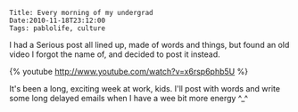     Title: Every morning of my undergrad
    Date:2010-11-18T23:12:00
    Tags: pablolife, culture

I had a Serious post all lined up, made of words and things, but found an old video
I forgot the name of, and decided to post it instead.

{% youtube http://www.youtube.com/watch?v=x6rsp6phb5U %}

It's been a long, exciting week at work, kids. I'll post with words and write
some long delayed emails when I have a wee bit more energy ^\_^

